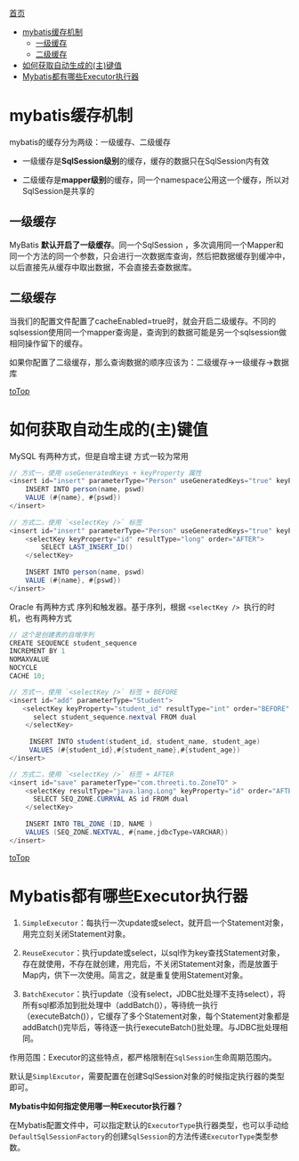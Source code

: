 <a id = "jump">[首页](/README.md)</a>

<!-- TOC -->

- [mybatis缓存机制](#mybatis缓存机制)
    - [一级缓存](#一级缓存)
    - [二级缓存](#二级缓存)
- [如何获取自动生成的(主)键值](#如何获取自动生成的主键值)
- [Mybatis都有哪些Executor执行器](#mybatis都有哪些executor执行器)

<!-- /TOC -->


# mybatis缓存机制

mybatis的缓存分为两级：一级缓存、二级缓存

* 一级缓存是**SqlSession级别**的缓存，缓存的数据只在SqlSession内有效

* 二级缓存是**mapper级别**的缓存，同一个namespace公用这一个缓存，所以对SqlSession是共享的

## 一级缓存
MyBatis **默认开启了一级缓存**。同一个SqlSession ，多次调用同一个Mapper和同一个方法的同一个参数，只会进行一次数据库查询，然后把数据缓存到缓冲中，以后直接先从缓存中取出数据，不会直接去查数据库。

## 二级缓存
当我们的配置文件配置了cacheEnabled=true时，就会开启二级缓存。不同的sqlsession使用同一个mapper查询是，查询到的数据可能是另一个sqlsession做相同操作留下的缓存。


如果你配置了二级缓存，那么查询数据的顺序应该为：二级缓存→一级缓存→数据库

[toTop](#jump)

# 如何获取自动生成的(主)键值

MySQL 有两种方式，但是自增主键
方式一较为常用

```java
// 方式一，使用 useGeneratedKeys + keyProperty 属性
<insert id="insert" parameterType="Person" useGeneratedKeys="true" keyProperty="id">
    INSERT INTO person(name, pswd)
    VALUE (#{name}, #{pswd})
</insert>
    
// 方式二，使用 `<selectKey />` 标签
<insert id="insert" parameterType="Person" useGeneratedKeys="true" keyProperty="id">
    <selectKey keyProperty="id" resultType="long" order="AFTER">
        SELECT LAST_INSERT_ID()
    </selectKey>
        
    INSERT INTO person(name, pswd)
    VALUE (#{name}, #{pswd})
</insert>
```
Oracle 有两种方式
序列和触发器。基于序列，根据 ``<selectKey /> ``执行的时机，也有两种方式

```java
// 这个是创建表的自增序列
CREATE SEQUENCE student_sequence
INCREMENT BY 1
NOMAXVALUE
NOCYCLE
CACHE 10;

// 方式一，使用 `<selectKey />` 标签 + BEFORE
<insert id="add" parameterType="Student">
　　<selectKey keyProperty="student_id" resultType="int" order="BEFORE">
      select student_sequence.nextval FROM dual
    </selectKey>
    
     INSERT INTO student(student_id, student_name, student_age)
     VALUES (#{student_id},#{student_name},#{student_age})
</insert>

// 方式二，使用 `<selectKey />` 标签 + AFTER
<insert id="save" parameterType="com.threeti.to.ZoneTO" >
    <selectKey resultType="java.lang.Long" keyProperty="id" order="AFTER" >
      SELECT SEQ_ZONE.CURRVAL AS id FROM dual
    </selectKey>
    
    INSERT INTO TBL_ZONE (ID, NAME ) 
    VALUES (SEQ_ZONE.NEXTVAL, #{name,jdbcType=VARCHAR})
</insert>
```


[toTop](#jump)

# Mybatis都有哪些Executor执行器

1) ```SimpleExecutor```：每执行一次update或select，就开启一个Statement对象，用完立刻关闭Statement对象。

 

2) ```ReuseExecutor```：执行update或select，以sql作为key查找Statement对象，存在就使用，不存在就创建，用完后，不关闭Statement对象，而是放置于Map内，供下一次使用。简言之，就是重复使用Statement对象。

 

3) ```BatchExecutor```：执行update（没有select，JDBC批处理不支持select），将所有sql都添加到批处理中（addBatch()），等待统一执行（executeBatch()），它缓存了多个Statement对象，每个Statement对象都是addBatch()完毕后，等待逐一执行executeBatch()批处理。与JDBC批处理相同。

 
作用范围：Executor的这些特点，都严格限制在```SqlSession```生命周期范围内。


默认是```SimplExcutor```，需要配置在创建SqlSession对象的时候指定执行器的类型即可。


**Mybatis中如何指定使用哪一种Executor执行器？**

在Mybatis配置文件中，可以指定默认的```ExecutorType```执行器类型，也可以手动给```DefaultSqlSessionFactory```的创建```SqlSession```的方法传递```ExecutorType```类型参数。

